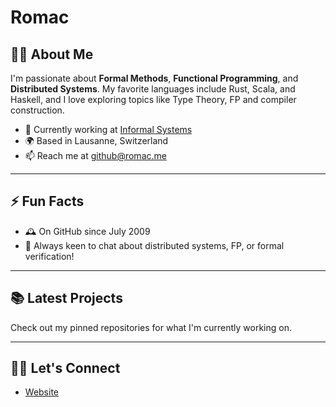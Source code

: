 # Romac

## 👨‍💻 About Me

I'm passionate about **Formal Methods**, **Functional Programming**, and **Distributed Systems**. My favorite languages include Rust, Scala, and Haskell, and I love exploring topics like Type Theory, FP and compiler construction.

- 🔭 Currently working at [Informal Systems](https://github.com/informalsystems)
- 🌍 Based in Lausanne, Switzerland
- 📫 Reach me at [github@romac.me](mailto:github@romac.me)

---

## ⚡ Fun Facts

- 🕰️ On GitHub since July 2009
- 🎯 Always keen to chat about distributed systems, FP, or formal verification!

---

## 📚 Latest Projects

Check out my pinned repositories for what I'm currently working on.

---

## 🧑‍💻 Let's Connect

- [Website](https://romac.me)

